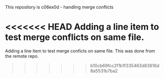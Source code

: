 This repository is c06ex0d - handling merge conflicts

<<<<<<< HEAD
Adding a line item to test merge conflicts on same file.
=======
Adding a line item to test merge conficts on same file. This was done from the remote repo.
>>>>>>> b10cb69fcc2f1b1f335463d83616d8a5531b7ba2
